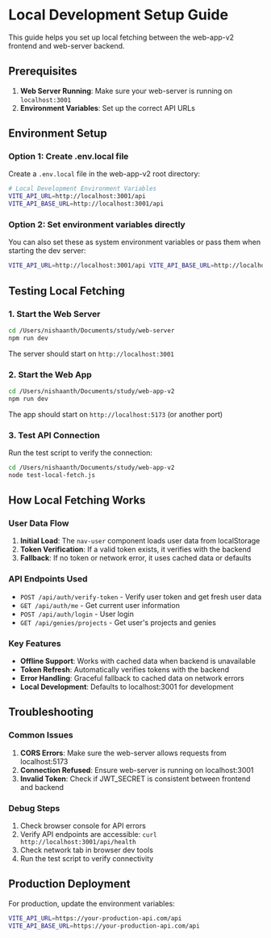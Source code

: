 # Local Development Setup Guide

This guide helps you set up local fetching between the web-app-v2 frontend and web-server backend.

## Prerequisites

1. **Web Server Running**: Make sure your web-server is running on `localhost:3001`
2. **Environment Variables**: Set up the correct API URLs

## Environment Setup

### Option 1: Create .env.local file

Create a `.env.local` file in the web-app-v2 root directory:

```bash
# Local Development Environment Variables
VITE_API_URL=http://localhost:3001/api
VITE_API_BASE_URL=http://localhost:3001/api
```

### Option 2: Set environment variables directly

You can also set these as system environment variables or pass them when starting the dev server:

```bash
VITE_API_URL=http://localhost:3001/api VITE_API_BASE_URL=http://localhost:3001/api npm run dev
```

## Testing Local Fetching

### 1. Start the Web Server

```bash
cd /Users/nishaanth/Documents/study/web-server
npm run dev
```

The server should start on `http://localhost:3001`

### 2. Start the Web App

```bash
cd /Users/nishaanth/Documents/study/web-app-v2
npm run dev
```

The app should start on `http://localhost:5173` (or another port)

### 3. Test API Connection

Run the test script to verify the connection:

```bash
cd /Users/nishaanth/Documents/study/web-app-v2
node test-local-fetch.js
```

## How Local Fetching Works

### User Data Flow

1. **Initial Load**: The `nav-user` component loads user data from localStorage
2. **Token Verification**: If a valid token exists, it verifies with the backend
3. **Fallback**: If no token or network error, it uses cached data or defaults

### API Endpoints Used

- `POST /api/auth/verify-token` - Verify user token and get fresh user data
- `GET /api/auth/me` - Get current user information
- `POST /api/auth/login` - User login
- `GET /api/genies/projects` - Get user's projects and genies

### Key Features

- **Offline Support**: Works with cached data when backend is unavailable
- **Token Refresh**: Automatically verifies tokens with the backend
- **Error Handling**: Graceful fallback to cached data on network errors
- **Local Development**: Defaults to localhost:3001 for development

## Troubleshooting

### Common Issues

1. **CORS Errors**: Make sure the web-server allows requests from localhost:5173
2. **Connection Refused**: Ensure web-server is running on localhost:3001
3. **Invalid Token**: Check if JWT_SECRET is consistent between frontend and backend

### Debug Steps

1. Check browser console for API errors
2. Verify API endpoints are accessible: `curl http://localhost:3001/api/health`
3. Check network tab in browser dev tools
4. Run the test script to verify connectivity

## Production Deployment

For production, update the environment variables:

```bash
VITE_API_URL=https://your-production-api.com/api
VITE_API_BASE_URL=https://your-production-api.com/api
```
